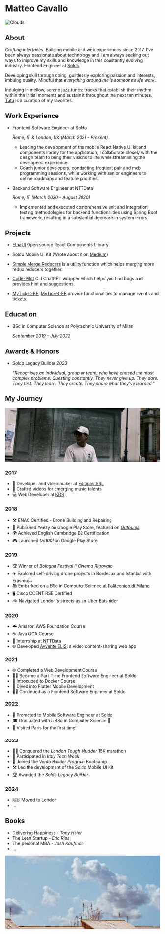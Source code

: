 # Matteo Cavallo

![Clouds](./images/clouds-1.JPG)

## About

_Crafting interfaces_. Building mobile and web experiences since 2017. I've been always passionate about technology and I am always seeking out ways to improve my skills and knowledge in this constantly evolving industry. Frontend Engineer at [Soldo](https://www.soldo.com/en-gb/).

Developing skill through doing, guiltlessly exploring passion and interests, imbuing quality. Mindful that _everything around me is someone’s life work_.

Indulging in mellow, serene jazz tunes: tracks that establish their rhythm within the initial moments and sustain it throughout the next ten minutes. [Tutu](https://open.spotify.com/playlist/37i9dQZF1E8E9TytigkU3f?si=9d6b6caecb2a4965) is a curation of my favorites.

## Work Experience

- Frontend Software Engineer at Soldo

  _Rome, IT & London, UK (March 2021 - Present)_

  - Leading the development of the mobile React Native UI kit and components library for the application, I collaborate closely with the design team to bring their visions to life while streamlining the developers' experience.
  - Coach junior developers, conducting frequent pair and mob programming sessions, while working with senior engineers to define roadmaps and feature priorities.

- Backend Software Engineer at NTTData

  _Rome, IT (March 2020 - August 2020)_

  - Implemented and executed comprehensive unit and integration testing
    methodologies for backend functionalities using Spring Boot framework,
    resulting in a substantial decrease in system errors.

## Projects

- [EtnaUI](https://github.com/matteomad1011/etna-ui?tab=readme-ov-file)
  Open source React Components Library

- Soldo Mobile UI Kit (Wrote about it on [Medium](https://medium.com/@m.cavallo1011/a-journey-in-monorepo-architecture-for-a-react-native-ui-kit-part-1-inception-a7298171f689))

- [Simple Merge Reducers](https://www.npmjs.com/package/simple-merge-reducers)
  is a utility function which helps merging more redux reducers together.

- [Code-Pilot](https://www.npmjs.com/package/simple-merge-reducers)
  CLI ChatGPT wrapper which helps you find bugs and provides hint and suggestions.

- [MyTicket-BE](https://github.com/matteo-cavallo/myticket-be), [MyTicket-FE](https://github.com/matteo-cavallo/myticket-fe) provide functionalities to manage events and tickets.

## Education

- BSc in Computer Science at Polytechnic University of Milan

  _September 2019 – July 2022_

## Awards & Honors

- Soldo Legacy Builder
  _2023_

  _“Recognises an individual, group or team, who have chased the most complex problems. Questing constantly. They never give up. They dare. They test. They learn. They create. They share what they've learned.”_

## My Journey

![Matteo Cavallo](./images/hero.jpg)

### 2017

- 🎥 Developer and video maker at [Editions SRL](https://www.editions.it/)
- 🎵 Crafted videos for emerging music talents
- 💻 Web Developer at [KDS](https://www.konsol.it)

### 2018

- 🛠️ ENAC Certified - Drone Building and Repairing
- 📱 Published Yeezy on Google Play Store, featured on [_Outpump_](https://www.instagram.com/outpump/)
- 🌍 Achieved English Cambridge B2 Certification
- 🎮 Launched _Do100!_ on Google Play Store

### 2019

- 🏆 Winner of _Bologna Festival Il Cinema Ritrovato_
- ✈️ Explored self-driving drone projects in Bordeaux and Istanbul with Erasmus+
- 📚 Embarked on a BSc in Computer Science at [Politecnico di Milano](https://www.polimi.it/)
- 🖥️ Cisco CCENT RSE Certified
- 🚲 Navigated London's streets as an Uber Eats rider

### 2020

- ☁️ Amazon AWS Foundation Course
- ☕ Java OCA Course
- 💼 Internship at NTTData
- 🌐 Developed [Avvento ELIS](https://github.com/matteo-cavallo/avvento-elis): a video content-sharing web app

### 2021

- 🌐 Completed a Web Development Course
- 👨‍💻 Became a Part-Time Frontend Software Engineer at Soldo
- 🐳 Introduced to Docker Course
- 📱 Dived into Flutter Mobile Development
- 👨‍💻 Continued as a Frontend Software Engineer at Soldo

### 2022

- 📱 Promoted to Mobile Software Engineer at Soldo
- 🎓 Graduated with a BSc in Computer Science 🎉
- 🗼 Visited Paris for the first time!

### 2023

- 🏃‍♂️ Conquered the _London Tough Mudder_ 15K marathon
- 🚀 Participated in _Italy Tech Week_
- 🚀 Joined the _Vento Builder Program_ Bootcamp
- 🛠️ Led the development of the Soldo Mobile UI Kit
- 🏆 Awarded the _Soldo Legacy Builder_

### 2024

- 🇬🇧 Moved to London
- ...

## Books

- Delivering Happiness - _Tony Hsieh_
- The Lean Startup - _Eric Ries_
- The personal MBA - _Josh Kaufman_
- ...

![Clouds](./images/clouds-2.jpg)
